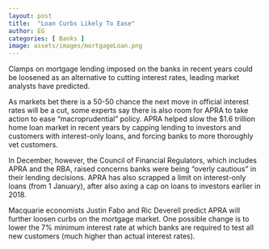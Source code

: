 ```yaml
---
layout: post
title:  "Loan Curbs Likely To Ease"
author: EG
categories: [ Banks ]
image: assets/images/mortgageLoan.png
---
```

Clamps on mortgage lending imposed on the banks
in recent years could be loosened as an alternative
to cutting interest rates, leading market analysts
have predicted.

As markets bet there is a 50-50
chance the next move in official interest rates will be
a cut, some experts say there is also room for APRA
to take action to ease “macroprudential” policy.
APRA helped slow the $1.6 trillion home loan market
in recent years by capping lending to investors and
customers with interest-only loans, and forcing
banks to more thoroughly vet customers.

In December, however, the Council of Financial
Regulators, which includes APRA and the RBA,
raised concerns banks were being “overly cautious”
in their lending decisions. APRA has also scrapped
a limit on interest-only loans (from 1 January), after
also axing a cap on loans to investors earlier in 2018.

Macquarie economists Justin Fabo and Ric Deverell
predict APRA will further loosen curbs on the
mortgage market. One possible change is to lower
the 7% minimum interest rate at which banks are
required to test all new customers (much higher
than actual interest rates).
